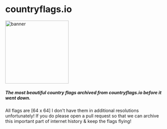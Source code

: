 # countryflags.io
 <img src="https://user-images.githubusercontent.com/15834648/175575643-553cf548-6eda-4c92-9bb3-ef7a6fd168ed.png" 
 alt="banner" 
 width="200"/>
 
##### The most beautiful country flags archived from countryflags.io before it went down.

All flags are [64 x 64] I don't have them in additional resolutions unfortunately! 
If you do please open a pull request so that we can archive this important part of internet history & keep the flags flying!
